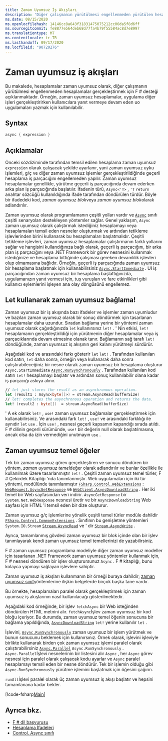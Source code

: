 ```yaml
---
title: Zaman Uyumsuz İş Akışları
description: 'Diğer çalışmanın yürütülmesi engellenmeden yürütülen hesaplamaları zaman uyumsuz olarak gerçekleştirmek için F # programlama dilinde destek hakkında bilgi edinin.'
ms.date: 08/15/2020
ms.openlocfilehash: 14146cc8a643f31831475075212cc06da5f8d6ff
ms.sourcegitcommit: fe8877e564deb68d77fa4b79f55584ac8d7e8997
ms.translationtype: MT
ms.contentlocale: tr-TR
ms.lasthandoff: 09/17/2020
ms.locfileid: "90720276"
---
```

# <a name="asynchronous-workflows"></a>Zaman uyumsuz iş akışları

Bu makalede, hesaplamalar zaman uyumsuz olarak, diğer çalışmanın yürütülmesi engellenmeden hesaplamalar gerçekleştirmek için F # desteği açıklanmaktadır. Örneğin, zaman uyumsuz hesaplamalar, uygulama diğer işleri gerçekleştirirken kullanıcılara yanıt vermeye devam eden uo uygulamaları yazmak için kullanılabilir.

## <a name="syntax"></a>Syntax

```fsharp
async { expression }
```

## <a name="remarks"></a>Açıklamalar

Önceki sözdiziminde tarafından temsil edilen hesaplama zaman uyumsuz `expression` olarak çalışacak şekilde ayarlanır, yani zaman uyumsuz uyku işlemleri, g/ç ve diğer zaman uyumsuz işlemler gerçekleştirildiğinde geçerli hesaplama iş parçacığını engellemeden yapılır. Zaman uyumsuz hesaplamalar genellikle, yürütme geçerli iş parçacığında devam ederken arka plan iş parçacığında başlatılır. İfadenin türü, `Async<'T>` , `'T` `return` anahtar sözcüğü kullanıldığında ifade tarafından döndürülen türdür. Böyle bir ifadedeki kod, *zaman uyumsuz blok*veya *zaman uyumsuz blok*olarak adlandırılır.

Zaman uyumsuz olarak programlamanın çeşitli yolları vardır ve [`Async`](https://fsharp.github.io/fsharp-core-docs/reference/fsharp-control-fsharpasync.html) sınıfı çeşitli senaryoları destekleyen yöntemler sağlar. Genel yaklaşım, `Async` zaman uyumsuz olarak çalıştırmak istediğiniz hesaplamayı veya hesaplamaları temsil eden nesneler oluşturmak ve ardından tetikleme işlevlerinden birini kullanarak bu hesaplamaları başlatmalıdır. Çeşitli tetikleme işlevleri, zaman uyumsuz hesaplamalar çalıştırmanın farklı yollarını sağlar ve hangisini kullandığınıza bağlı olarak, geçerli iş parçacığını, bir arka plan iş parçacığını veya .NET Framework bir görev nesnesini kullanmak istediğinize ve hesaplama bittiğinde çalışması gereken devamlılık işlevleri olup olmamasına bağlıdır. Örneğin, geçerli iş parçacığında zaman uyumsuz bir hesaplama başlatmak için kullanabilirsiniz [`Async.StartImmediate`](https://fsharp.github.io/fsharp-core-docs/reference/fsharp-control-fsharpasync.html#StartImmediate) . UI iş parçacığından zaman uyumsuz bir hesaplama başlattığınızda, uygulamanızın yanıt vermesi için, tuş vuruşları ve fare etkinlikleri gibi kullanıcı eylemlerini işleyen ana olay döngüsünü engellemez.

## <a name="asynchronous-binding-by-using-let"></a>Let kullanarak zaman uyumsuz bağlama!

Zaman uyumsuz bir iş akışında bazı ifadeler ve işlemler zaman uyumludur ve bazıları zaman uyumsuz olarak bir sonuç döndürmek için tasarlanan hesaplamalar daha uzundur. Sıradan bağlama yerine bir yöntemi zaman uyumsuz olarak çağırdığınızda `let` kullanırsınız `let!` . ' Nin etkisi, `let!` hesaplamanın gerçekleştirildiği için yürütmenin diğer hesaplamalar veya iş parçacıklarında devam etmesine olanak tanır. Bağlamanın sağ tarafı `let!` döndüğünde, zaman uyumsuz iş akışının geri kalanı yürütmeyi sürdürür.

Aşağıdaki kod ve arasındaki farkı gösterir `let` `let!` . Tarafından kullanılan kod satırı, `let` daha sonra, örneğin veya kullanarak daha sonra çalıştırabileceğiniz bir nesne olarak zaman uyumsuz bir hesaplama oluşturur `Async.StartImmediate` [`Async.RunSynchronously`](https://fsharp.github.io/fsharp-core-docs/reference/fsharp-control-fsharpasync.html#RunSynchronously) . Tarafından kullanılan kod satırı `let!` hesaplamayı başlatır ve ardından sonuç kullanılabilir olana kadar iş parçacığı askıya alınır.

```fsharp
// let just stores the result as an asynchronous operation.
let (result1 : Async<byte[]>) = stream.AsyncRead(bufferSize)
// let! completes the asynchronous operation and returns the data.
let! (result2 : byte[])  = stream.AsyncRead(bufferSize)
```

' A ek olarak `let!` , `use!` zaman uyumsuz bağlamalar gerçekleştirmek için kullanabilirsiniz. Ve arasındaki fark `let!` , `use!` ve arasındaki farklılığı ile aynıdır `let` `use` . İçin `use!` , nesnesi geçerli kapsamın kapandığı sırada atıldı. F # dilinin geçerli sürümünde, `use!` bir değerin null olarak başlatılmasına, ancak olsa da izin vermediğini unutmayın `use` .

## <a name="asynchronous-primitives"></a>Zaman uyumsuz temel öğeler

Tek bir zaman uyumsuz görev gerçekleştiren ve sonucu döndüren bir yöntem, *zaman uyumsuz temel*değer olarak adlandırılır ve bunlar özellikle ile kullanılmak üzere tasarlanmıştır `let!` . Çeşitli zaman uyumsuz temel türler, F # Çekirdek Kitaplığı 'nda tanımlanmıştır. Web uygulamaları için iki tür yöntemi, modülünde tanımlanmıştır [`FSharp.Control.WebExtensions`](https://fsharp.github.io/fsharp-core-docs/reference/fsharp-control-webextensions.html) : [`WebRequest.AsyncGetResponse`](https://fsharp.github.io/fsharp-core-docs/reference/fsharp-control-webextensions.html#AsyncGetResponse) ve [`WebClient.AsyncDownloadString`](https://fsharp.github.io/fsharp-core-docs/reference/fsharp-control-webextensions.html#AsyncDownloadString) . Her iki temel bir Web sayfasından veri indirir. `AsyncGetResponse` bir `System.Net.WebResponse` nesnesi üretir ve bir `AsyncDownloadString` Web sayfası için HTML 'i temsil eden bir dize oluşturur.

Zaman uyumsuz g/ç işlemlerine yönelik çeşitli temel türler modüle dahildir [`FSharp.Control.CommonExtensions`](https://fsharp.github.io/fsharp-core-docs/reference/fsharp-control-commonextensions.html) . Sınıfının bu genişletme yöntemleri `System.IO.Stream` [`Stream.AsyncRead`](https://fsharp.github.io/fsharp-core-docs/reference/fsharp-control-commonextensions.html#AsyncRead) ve ' dir [`Stream.AsyncWrite`](https://fsharp.github.io/fsharp-core-docs/reference/fsharp-control-commonextensions.html#AsyncWrite) .

Ayrıca, tamamlanmış gövdesi zaman uyumsuz bir blok içinde olan bir işlev tanımlayarak kendi zaman uyumsuz temel temellerinizi de yazabilirsiniz.

F # zaman uyumsuz programlama modeliyle diğer zaman uyumsuz modeller için tasarlanan .NET Framework zaman uyumsuz yöntemler kullanmak için, F # nesnesi döndüren bir işlev oluşturursunuz `Async` . F # kitaplığı, bunu kolayca yapmayı sağlayan işlevlere sahiptir.

Zaman uyumsuz iş akışları kullanmanın bir örneği buraya dahildir; [zaman uyumsuz sınıf](https://fsharp.github.io/fsharp-core-docs/reference/fsharp-control-fsharpasync.html)yöntemlerine ilişkin belgelerde birçok başka tane vardır.

Bu örnekte, hesaplamaları paralel olarak gerçekleştirmek için zaman uyumsuz iş akışlarının nasıl kullanılacağı gösterilmektedir.

Aşağıdaki kod örneğinde, bir işlev `fetchAsync` bir Web isteğinden döndürülen HTML metnini alır. `fetchAsync`İşlev zaman uyumsuz bir kod bloğu içeriyor. Bu durumda, zaman uyumsuz temel öğenin sonucuna bir bağlama yapıldığında, [`AsyncDownloadString`](https://fsharp.github.io/fsharp-core-docs/reference/fsharp-control-webextensions.html#AsyncDownloadString) `let!` yerine kullanılır `let` .

İşlevini, [`Async.RunSynchronously`](https://fsharp.github.io/fsharp-core-docs/reference/fsharp-control-fsharpasync.html#RunSynchronously) zaman uyumsuz bir işlem yürütmek ve bunun sonucunu beklemek için kullanırsınız. Örnek olarak, işlevini işleviyle birlikte kullanarak birden çok zaman uyumsuz işlemi paralel olarak çalıştırabilirsiniz [`Async.Parallel`](https://fsharp.github.io/fsharp-core-docs/reference/fsharp-control-fsharpasync.html#Parallel) `Async.RunSynchronously` . `Async.Parallel`İşlevi nesnelerinin bir listesini alır `Async` , her `Async` görev nesnesi için paralel olarak çalışacak kodu ayarlar ve `Async` paralel hesaplamayı temsil eden bir nesne döndürür. Tek bir işlemin olduğu gibi `Async.RunSynchronously` yürütme işlemini başlatmak için öğesini çağırın.

`runAll`İşlevi paralel olarak üç zaman uyumsuz iş akışı başlatır ve hepsini tamamlanana kadar bekler.

[!code-fsharp[Main](~/samples/snippets/fsharp/lang-ref-2/snippet8003.fs)]

## <a name="see-also"></a>Ayrıca bkz.

- [F # dil başvurusu](index.md)
- [Hesaplama İfadeleri](computation-expressions.md)
- [Control. Async sınıfı](https://fsharp.github.io/fsharp-core-docs/reference/fsharp-control-fsharpasync.html)
